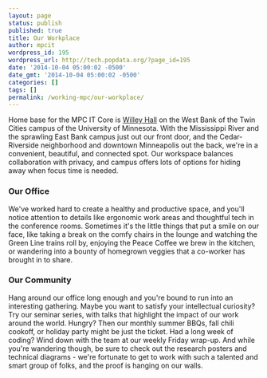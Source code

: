 ```yaml
---
layout: page
status: publish
published: true
title: Our Workplace
author: mpcit
wordpress_id: 195
wordpress_url: http://tech.popdata.org/?page_id=195
date: '2014-10-04 05:00:02 -0500'
date_gmt: '2014-10-04 05:00:02 -0500'
categories: []
tags: []
permalink: /working-mpc/our-workplace/
---
```

Home base for the MPC IT Core is <a title="Willey Hall" href="http://www1.umn.edu/twincities/maps/WilleyH/" target="_blank">Willey Hall</a> on the West Bank of the Twin Cities campus of the University of Minnesota. With the Mississippi River and the sprawling East Bank campus just out our front door, and the Cedar-Riverside neighborhood and downtown Minneapolis out the back, we're in a convenient, beautiful, and connected spot. Our workspace balances collaboration with privacy, and campus offers lots of options for hiding away when focus time is needed.

### Our Office
We've worked hard to create a healthy and productive space, and you'll notice attention to details like ergonomic work areas and thoughtful tech in the conference rooms. Sometimes it's the little things that put a smile on our face, like taking a break on the comfy chairs in the lounge and watching the Green Line trains roll by, enjoying the Peace Coffee we brew in the kitchen, or wandering into a bounty of homegrown veggies that a co-worker has brought in to share.

### Our Community
Hang around our office long enough and you're bound to run into an interesting gathering. Maybe you want to satisfy your intellectual curiosity? Try our seminar series, with talks that highlight the impact of our work around the world. Hungry? Then our monthly summer BBQs, fall chili cookoff, or holiday party might be just the ticket. Had a long week of coding? Wind down with the team at our weekly Friday wrap-up. And while you're wandering though, be sure to check out the research posters and technical diagrams - we're fortunate to get to work with such a talented and smart group of folks, and the proof is hanging on our walls.



